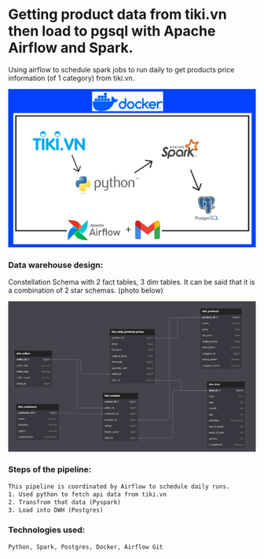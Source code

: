 # Getting product data from tiki.vn then load to pgsql with Apache Airflow and Spark.

Using airflow to schedule spark jobs to run daily to get products price information (of 1 category) from tiki.vn.

![pipeline](./assets/photos/etl.png)

### Data warehouse design:
Constellation Schema with 2 fact tables, 3 dim tables. It can be said that it is a combination of 2 star schemas. (photo below)

![db](./assets/photos/star-schema-dwh.png)

### Steps of the pipeline:
    
    This pipeline is coordinated by Airflow to schedule daily runs.
    1. Used python to fetch api data from tiki.vn
    2. Transfrom that data (Pyspark)
    3. Load into DWH (Postgres)

### Technologies used:
    Python, Spark, Postgres, Docker, Airflow Git